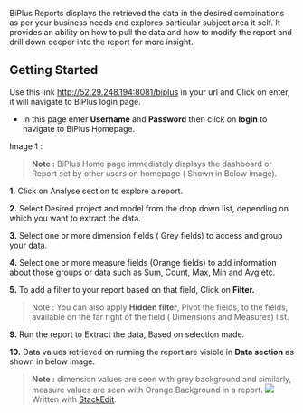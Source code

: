  BiPlus Reports displays the retrieved the data in the desired combinations as per your business needs and explores particular subject area it self. It provides an ability on how to pull the data and how to modify the report and drill down deeper into the report for more insight.

## Getting Started

Use this link http://52.29.248.194:8081/biplus in your url and Click on enter, it will navigate to BiPlus login page. 

-  In this page enter **Username** and **Password** then click on **login** to navigate to BiPlus Homepage. 

Image 1 :

> **Note :** BiPlus Home page immediately displays the dashboard or Report set by other users on homepage ( Shown in Below image).

**1.** Click on Analyse section to explore a report.

**2.** Select Desired project and model from the drop down list, depending on which you want to extract the data.

**3.**  Select one or more dimension fields ( Grey fields) to access and group your data.

**4.** Select one or more measure fields (Orange fields) to add information about those groups or data such as Sum, Count, Max, Min and  Avg etc. 

**5.** To add a filter to your report based on that field, Click on **Filter.**

> Note :  You can also apply **Hidden filter**, Pivot the fields, to the fields, available on the far right of the field ( Dimensions and Measures) list.
 
 **9.** Run the report to Extract the data, Based on selection made.

**10.** Data values retrieved on running the report are visible in **Data section** as shown in below image.

> **Note :** dimension values are seen with grey background and similarly, measure values are seen with Orange Background in a report.
![
](https://raw.githubusercontent.com/sv18042016/fp1/master/images/filter_ur.png)
> Written with [StackEdit](https://stackedit.io/).
<!--stackedit_data:
eyJoaXN0b3J5IjpbMzI4MDQ4MTY2LC0xMTg3NjUzNTEzLC05MT
Q2NzQ0ODcsMjE0NzE3MDkwOCwyOTQ2NTUxNDYsMTM4NTIxNDM3
Niw5NDQyNzUwOTgsMTQ2ODU3Mjk4MCwtNzYwNDE3MTE4XX0=
-->